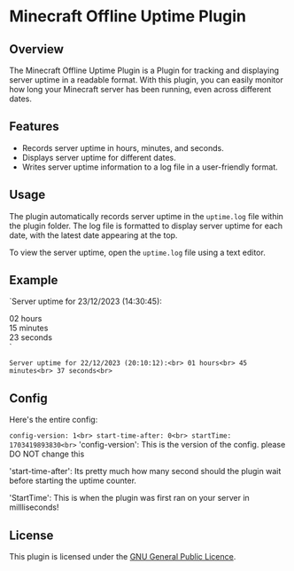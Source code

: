 # Minecraft Offline Uptime Plugin

## Overview

The Minecraft Offline Uptime Plugin is a Plugin for tracking and displaying server uptime in a readable format. With this plugin, you can easily monitor how long your Minecraft server has been running, even across different dates.

## Features

- Records server uptime in hours, minutes, and seconds.
- Displays server uptime for different dates.
- Writes server uptime information to a log file in a user-friendly format.

## Usage

The plugin automatically records server uptime in the `uptime.log` file within the plugin folder. The log file is formatted to display server uptime for each date, with the latest date appearing at the top.

To view the server uptime, open the `uptime.log` file using a text editor.

## Example

`Server uptime for 23/12/2023 (14:30:45):<br>

02 hours<br>
15 minutes<br>
23 seconds<br>`

`Server uptime for 22/12/2023 (20:10:12):<br>
      01 hours<br>
     45 minutes<br>
     37 seconds<br>`


## Config

Here's the entire config:

 `
config-version: 1<br>
start-time-after: 0<br>
startTime: 1703419893830<br>
`
'config-version': This is the version of the config. please DO NOT change this

'start-time-after': Its pretty much how many second should the plugin wait before starting the uptime counter.

'StartTime': This is when the plugin was first ran on your server in millliseconds!

## License

This plugin is licensed under the [GNU General Public Licence](LICENSE).
